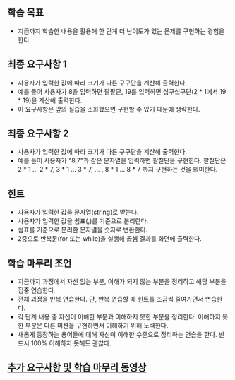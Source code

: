 ## 학습 목표
* 지금까지 학습한 내용을 활용해 한 단계 더 난이도가 있는 문제를 구현하는 경험을 한다.

## 최종 요구사항 1
* 사용자가 입력한 값에 따라 크기가 다른 구구단을 계산해 출력한다.
* 예를 들어 사용자가 8을 입력하면 팔팔단, 19를 입력하면 십구십구단(2 \* 1에서 19 \* 19)을 계산해 출력한다.
* 이 요구사항은 앞의 실습을 소화했으면 구현할 수 있기 때문에 생략한다.

## 최종 요구사항 2
* 사용자가 입력한 값에 따라 크기가 다른 구구단을 계산해 출력한다.
* 예를 들어 사용자가 "8,7"과 같은 문자열을 입력하면 팔칠단을 구현한다. 팔칠단은 2 \* 1 ... 2 \* 7, 3 \* 1 ... 3 \* 7, ... , 8 \* 1 ... 8 \* 7 까지 구현하는 것을 의미한다.

## 힌트
- 사용자가 입력한 값을 문자열(string)로 받는다.
- 사용자가 입력한 값을 쉼표(,)를 기준으로 분리한다.
- 쉼표를 기준으로 분리한 문자열을 숫자로 변환한다.
- 2중으로 반복문(for 또는 while)을 실행해 곱셈 결과를 화면에 출력한다.

## 학습 마무리 조언
* 지금까지 과정에서 자신 없는 부분, 이해가 되지 않는 부분을 정리하고 해당 부분을 집중 연습한다.
* 전체 과정을 반복 연습한다. 단, 반복 연습할 때 힌트를 조금씩 줄여가면서 연습한다.
* 각 단계 내용 중 자신이 이해한 부분과 이해하지 못한 부분을 정리한다. 이해하지 못한 부분은 다른 미션을 구현하면서 이해하기 위해 노력한다.
* 새롭게 등장하는 용어들에 대해 자신이 이해한 수준으로 정리하는 연습을 한다. 반드시 100% 이해하지 못해도 괜찮다.

## [추가 요구사항 및 학습 마무리 동영상](https://youtu.be/6AljtuNSouw)